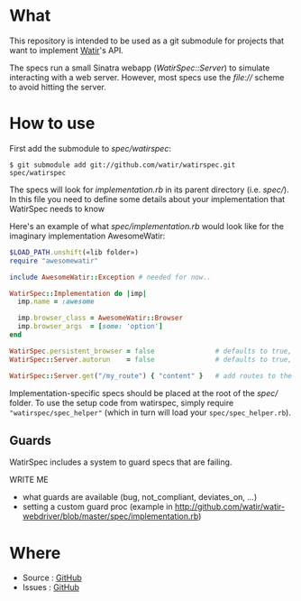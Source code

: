 What
====

This repository is intended to be used as a git submodule for projects that want to implement [Watir](http://watir.com)'s API.

The specs run a small Sinatra webapp (_WatirSpec::Server_) to simulate interacting with a web server. However, most specs use the _file://_ scheme to avoid hitting the server.

How to use
==========

First add the submodule to _spec/watirspec_:

    $ git submodule add git://github.com/watir/watirspec.git spec/watirspec

The specs will look for *implementation.rb* in its parent directory (i.e. _spec/_). In this file you need to define some details about your implementation that WatirSpec needs to know

Here's an example of what _spec/implementation.rb_ would look like for the imaginary implementation AwesomeWatir:

```ruby
$LOAD_PATH.unshift(«lib folder»)
require "awesomewatir"

include AwesomeWatir::Exception # needed for now..

WatirSpec::Implementation do |imp|
  imp.name = :awesome

  imp.browser_class = AwesomeWatir::Browser
  imp.browser_args  = [some: 'option']
end

WatirSpec.persistent_browser = false               # defaults to true, but can be disabled if needed
WatirSpec::Server.autorun    = false               # defaults to true, but can be disabled if needed

WatirSpec::Server.get("/my_route") { "content" }   # add routes to the server for implementation-specific specs
```

Implementation-specific specs should be placed at the root of the _spec/_ folder.
To use the setup code from watirspec, simply require `"watirspec/spec_helper"` (which in turn will load your `spec/spec_helper.rb`).

Guards
------

WatirSpec includes a system to guard specs that are failing.

WRITE ME

- what guards are available (bug, not\_compliant, deviates\_on, ...)
- setting a custom guard proc
    (example in http://github.com/watir/watir-webdriver/blob/master/spec/implementation.rb)

Where
=====

* Source : [GitHub](http://github.com/watir/watirspec/tree/master)
* Issues : [GitHub](http://github.com/watir/watirspec/issues)
